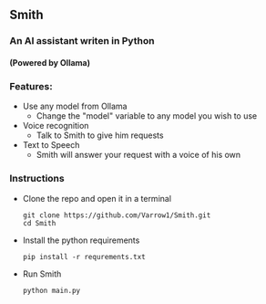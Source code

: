## Smith
### An AI assistant writen in Python
#### (Powered by Ollama)

### Features:
 - Use any model from Ollama
   - Change the "model" variable  to any model you wish to use
 - Voice recognition
   - Talk to Smith to give him requests
 - Text to Speech
   - Smith will answer your request with a voice of his own

### Instructions
 - Clone the repo and open it in a terminal

       git clone https://github.com/Varrow1/Smith.git
       cd Smith

 - Install the python requirements

       pip install -r requrements.txt

 - Run Smith

       python main.py
